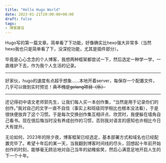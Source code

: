 ```yaml
---
title: "Hello Hugo World"
date: 2023-01-21T20:00:00+08:00
draft: false
tags:
- 博客建设
---
```


Hugo写的第一篇文章。简单看了下功能，好像确实比hexo强大非常多（当然hexo我也只是简单看了下，没深挖功能，尤其是插件部分）。

毕竟是心心念念的个人博客，我想两种框架都尝试一下，然后选定一种学一学，一直维护下去，作为我个人生活的记录。

---

好家伙，hugo的速度有点超乎想象……本地开着server，每保存一个配置文件，几乎可以做到实时预览！~~真不愧是golang项目（乐）~~

---

还记得初中语文老师郭先生，让我们每人买一本创作集，“当然是用于记录你们的创作。”我对自己的文字一直不自信（事实上和班级同学相比也根本没法看），于是很快便放弃了这个习惯。于是每次交换创作集互相评点、欣赏时，我便躲在墙角自己看书。现在很后悔当时没有养成创作的习惯，否则我对语言的感知也许相比今日大有提升。

无论如何，2023年的除夕夜，博客框架已经选定，基本部署方式和域名也已经配置完毕了。希望十年后的某一天，当我翻到博客时间线的尽头，回想起十年前开始创作的时刻，能够毫无顾忌地对自己当年的幼稚偷笑，然后心满意足地开启人生的下一个十年。
